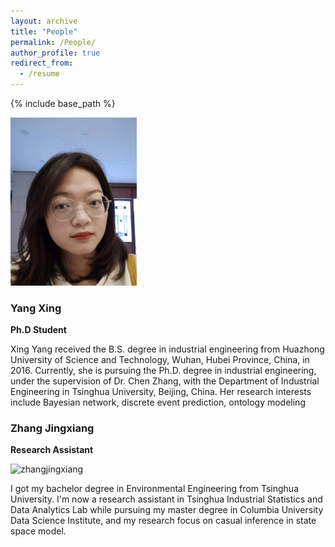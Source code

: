 ```yaml
---
layout: archive
title: "People"
permalink: /People/
author_profile: true
redirect_from:
  - /resume
---
```


{% include base_path %}

<img src="/images/yangxing.jpeg" width="40%">

### Yang Xing

**Ph.D Student**

Xing Yang received the B.S. degree in industrial engineering from Huazhong University of Science and Technology, Wuhan, Hubei Province, China, in 2016. Currently, she is pursuing the Ph.D. degree in industrial engineering, under the supervision of Dr. Chen Zhang, with the Department of Industrial Engineering in Tsinghua University, Beijing, China. Her research interests include Bayesian network, discrete event prediction, ontology modeling

### Zhang Jingxiang

**Research Assistant**

![zhangjingxiang](/images/zhangjingxiang.jpeg!/scale/50)

I got my bachelor degree in Environmental Engineering from Tsinghua University. I'm now a research assistant in Tsinghua Industrial Statistics and Data Analytics Lab while pursuing my master degree in Columbia University Data Science Institute, and my research focus on casual inference in state space model.
